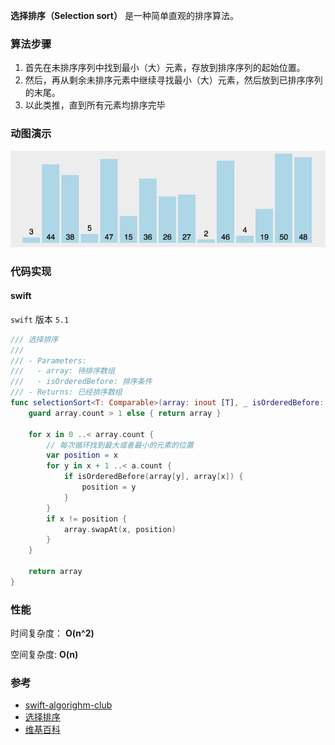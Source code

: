 
**选择排序（Selection sort）** 是一种简单直观的排序算法。

### 算法步骤

1. 首先在未排序序列中找到最小（大）元素，存放到排序序列的起始位置。
2. 然后，再从剩余未排序元素中继续寻找最小（大）元素，然后放到已排序序列的末尾。
3. 以此类推，直到所有元素均排序完毕

### 动图演示

![选择排序](./../../image/sort/selectionSort.gif)

### 代码实现

#### swift

`swift` 版本 `5.1`

```swift
/// 选择排序
///
/// - Parameters:
///   - array: 待排序数组
///   - isOrderedBefore: 排序条件
/// - Returns: 已经排序数组
func selectionSort<T: Comparable>(array: inout [T], _ isOrderedBefore: (T, T) -> Bool) -> [T] {
    guard array.count > 1 else { return array }

    for x in 0 ..< array.count {
      	// 每次循环找到最大或者最小的元素的位置
        var position = x
        for y in x + 1 ..< a.count {
            if isOrderedBefore(array[y], array[x]) {
                position = y
            }
        }
        if x != position {
            array.swapAt(x, position)
        }
    }

    return array
}
```

### 性能

时间复杂度： **O(n^2)**

空间复杂度:  **O(n)**


### 参考

- [swift-algorighm-club](https://github.com/raywenderlich/swift-algorithm-club/tree/master/Selection%20Sort)
- [选择排序](https://www.runoob.com/w3cnote/selection-sort.html)
- [维基百科](https://zh.wikipedia.org/wiki/选择排序)
